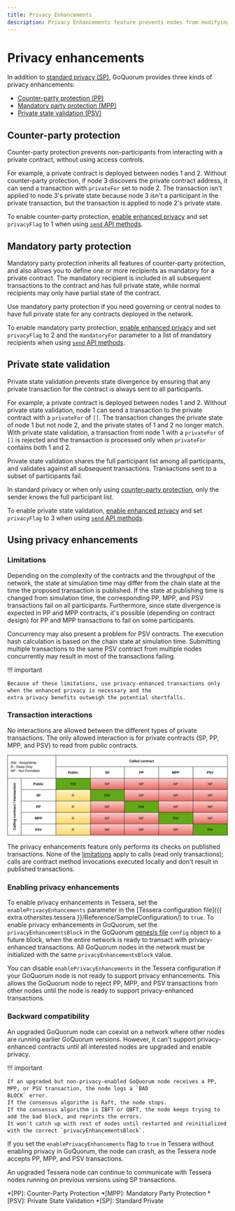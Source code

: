 ```yaml
---
title: Privacy Enhancements
description: Privacy Enhancements feature prevents nodes from modifying contracts they are not party with.
---
```


# Privacy enhancements

In addition to [standard privacy (SP)](private-and-public.md#private-transactions), GoQuorum provides three kinds of
privacy enhancements:

* [Counter-party protection (PP)](#counter-party-protection)
* [Mandatory party protection (MPP)](#mandatory-party-protection)
* [Private state validation (PSV)](#private-state-validation)

## Counter-party protection

Counter-party protection prevents non-participants from interacting with a private contract, without using access controls.

For example, a private contract is deployed between nodes 1 and 2.
Without counter-party protection, if node 3 discovers the private contract address, it can send a transaction with
`privateFor` set to node 2.
The transaction isn't applied to node 3's private state because node 3 isn't a participant in the private transaction,
but the transaction is applied to node 2's private state.

To enable counter-party protection, [enable enhanced privacy](#enabling-privacy-enhancements) and set `privacyFlag` to 1
when using [`send` API methods](../../reference/api-methods.md#privacy-methods).

## Mandatory party protection

Mandatory party protection inherits all features of counter-party protection, and also allows you to define one or more
recipients as mandatory for a private contract.
The mandatory recipient is included in all subsequent transactions to the contract and has full private state,
while normal recipients may only have partial state of the contract.

Use mandatory party protection if you need governing or central nodes to have full private state for any contracts
deployed in the network.

To enable mandatory party protection, [enable enhanced privacy](#enabling-privacy-enhancements) and set `privacyFlag` to
2 and the `mandatoryFor` parameter to a list of mandatory recipients when using
[`send` API methods](../../reference/api-methods.md#privacy-methods).

## Private state validation

Private state validation prevents state divergence by ensuring that any private transaction for the contract is always
sent to all participants.

For example, a private contract is deployed between nodes 1 and 2.
Without private state validation, node 1 can send a transaction to the private contract with a `privateFor` of `[]`.
The transaction changes the private state of node 1 but not node 2, and the private states of 1 and 2 no longer match.
With private state validation, a transaction from node 1 with a `privateFor` of `[]` is rejected and the transaction is
processed only when `privateFor` contains both 1 and 2.

Private state validation shares the full participant list among all participants, and validates against all
subsequent transactions.
Transactions sent to a subset of participants fail.

In standard privacy or when only using [counter-party protection](#counter-party-protection), only the sender knows the
full participant list.

To enable private state validation, [enable enhanced privacy](#enabling-privacy-enhancements) and set `privacyFlag` to 3
when using [`send` API methods](../../reference/api-methods.md#privacy-methods).

## Using privacy enhancements

### Limitations

Depending on the complexity of the contracts and the throughput of the network, the state at simulation time may differ
from the chain state at the time the proposed transaction is published.
If the state at publishing time is changed from simulation time, the corresponding PP, MPP, and PSV transactions fail on
all participants.
Furthermore, since state divergence is expected in PP and MPP contracts, it's possible (depending on contract design)
for PP and MPP transactions to fail on some participants.

Concurrency may also present a problem for PSV contracts.
The execution hash calculation is based on the chain state at simulation time.
Submitting multiple transactions to the same PSV contract from multiple nodes concurrently may result in most of the
transactions failing.

!!! important

    Because of these limitations, use privacy-enhanced transactions only when the enhanced privacy is necessary and the
    extra privacy benefits outweigh the potential shortfalls.

### Transaction interactions

No interactions are allowed between the different types of private transactions.
The only allowed interaction is for private contracts (SP, PP, MPP, and PSV) to read from public contracts.

![Contract interaction matrix](../../images/PrivacyEnhancements_Contract_Interaction_Matrix.png)

The privacy enhancements feature only performs its checks on published transactions.
None of the [limitations](#limitations) apply to calls (read only transactions); calls are contract method invocations
executed locally and don't result in published transactions.

### Enabling privacy enhancements

To enable privacy enhancements in Tessera, set the `enablePrivacyEnhancements` parameter in the
[Tessera configuration file]({{ extra.othersites.tessera }}/Reference/SampleConfiguration/) to `true`.
To enable privacy enhancements in GoQuorum, set the `privacyEnhancementsBlock` in the GoQuorum
[genesis file](../../configure-and-manage/configure/genesis-file/genesis-options.md) `config` object to a future block, when the entire network is
ready to transact with privacy-enhanced transactions.
All GoQuorum nodes in the network must be initialized with the same `privacyEnhancementsBlock` value.

You can disable `enablePrivacyEnhancements` in the Tessera configuration if your GoQuorum node is not ready to support privacy enhancements.
This allows the GoQuorum node to reject PP, MPP, and PSV transactions from other nodes until the node is ready to support
privacy-enhanced transactions.

### Backward compatibility

An upgraded GoQuorum node can coexist on a network where other nodes are running earlier GoQuorum versions.
However, it can't support privacy-enhanced contracts until all interested nodes are upgraded and enable privacy.

!!! important

    If an upgraded but non-privacy-enabled GoQuorum node receives a PP, MPP, or PSV transaction, the node logs a `BAD
    BLOCK` error.
    If the consensus algorithm is Raft, the node stops.
    If the consensus algorithm is IBFT or QBFT, the node keeps trying to add the bad block, and reprints the errors.
    It won't catch up with rest of nodes until restarted and reinitialized with the correct `privacyEnhancementsBlock`.

If you set the `enablePrivacyEnhancements` flag to `true` in Tessera without enabling privacy in GoQuorum, the node can
crash, as the Tessera node accepts PP, MPP, and PSV transactions.

An upgraded Tessera node can continue to communicate with Tessera nodes running on previous versions using SP transactions.

*[PP]: Counter-Party Protection
*[MPP]: Mandatory Party Protection
*[PSV]: Private State Validation
*[SP]: Standard Private
